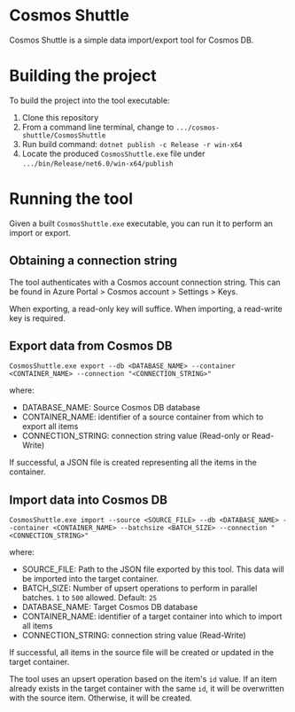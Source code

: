 # Cosmos Shuttle

Cosmos Shuttle is a simple data import/export tool for Cosmos DB.

# Building the project

To build the project into the tool executable:

1. Clone this repository
2. From a command line terminal, change to `.../cosmos-shuttle/CosmosShuttle`
3. Run build command: `dotnet publish -c Release -r win-x64`
4. Locate the produced `CosmosShuttle.exe` file under `.../bin/Release/net6.0/win-x64/publish`


# Running the tool

Given a built `CosmosShuttle.exe` executable, you can run it to perform an import or export.

## Obtaining a connection string

The tool authenticates with a Cosmos account connection string. This can be found in Azure Portal > Cosmos account > Settings > Keys. 

When exporting, a read-only key will suffice. When importing, a read-write key is required.

## Export data from Cosmos DB

`CosmosShuttle.exe export --db <DATABASE_NAME> --container <CONTAINER_NAME> --connection "<CONNECTION_STRING>"`

where:

- DATABASE_NAME: Source Cosmos DB database
- CONTAINER_NAME: identifier of a source container from which to export all items
- CONNECTION_STRING: connection string value (Read-only or Read-Write)

If successful, a JSON file is created representing all the items in the container.

## Import data into Cosmos DB

`CosmosShuttle.exe import --source <SOURCE_FILE> --db <DATABASE_NAME> --container <CONTAINER_NAME> --batchsize <BATCH_SIZE> --connection "<CONNECTION_STRING>"`

where:

- SOURCE_FILE: Path to the JSON file exported by this tool. This data will be imported into the target container.
- BATCH_SIZE: Number of upsert operations to perform in parallel batches. `1` to `500` allowed. Default: `25`
- DATABASE_NAME: Target Cosmos DB database
- CONTAINER_NAME: identifier of a target container into which to import all items
- CONNECTION_STRING: connection string value (Read-Write)

If successful, all items in the source file will be created or updated in the target container.

The tool uses an upsert operation based on the item's `id` value. If an item already exists in the target container with the same `id`, it will be overwritten with the source item. Otherwise, it will be created.
